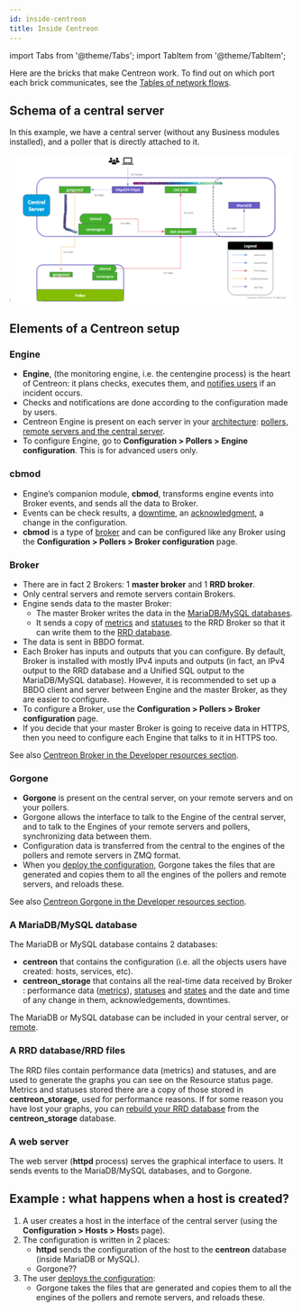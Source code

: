 ```yaml
---
id: inside-centreon
title: Inside Centreon
---
```

import Tabs from '@theme/Tabs';
import TabItem from '@theme/TabItem';

Here are the bricks that make Centreon work. To find out on which port each brick communicates, see the [Tables of network flows](https://docs.centreon.com/docs/installation/technical/#tables-of-network-flows).

## Schema of a central server

<Tabs groupId="sync">
<TabItem value="Central server with poller" label="Central server with poller">

In this example, we have a central server (without any Business modules installed), and a poller that is directly attached to it.

![image](../assets/installation/inside_central_poller.png)

</TabItem>
</Tabs>

## Elements of a Centreon setup

### Engine

* **Engine**, (the monitoring engine, i.e. the centengine process) is the heart of Centreon: it plans checks, executes them, and [notifies users](../alerts-notifications/notif-concept.md) if an incident occurs.
* Checks and notifications are done according to the configuration made by users.
* Centreon Engine is present on each server in your [architecture](../installation/architectures.md): [pollers, remote servers and the central server](../getting-started/platform.md).
* To configure Engine, go to **Configuration > Pollers > Engine configuration**. This is for advanced users only.

### cbmod

* Engine’s companion module, **cbmod**, transforms engine events into Broker events, and sends all the data to Broker.
* Events can be check results, a [downtime](../alerts-notifications/downtimes.md), an [acknowledgment](../alerts-notifications/acknowledge.md), a change in the configuration.
* **cbmod** is a type of [broker](#broker) and can be configured like any Broker using the **Configuration > Pollers > Broker configuration** page.

### Broker

* There are in fact 2 Brokers: 1 **master broker** and 1 **RRD broker**.
* Only central servers and remote servers contain Brokers.
* Engine sends data to the master Broker:
   * The master Broker writes the data in the [MariaDB/MySQL databases](#a-mariadbmysql-database).
   * It sends a copy of [metrics](../monitoring/metrics.md) and [statuses](../alerts-notifications/concepts.md) to the RRD Broker so that it can write them to the [RRD database](#a-rrd-databaserrd-files).
* The data is sent in BBDO format.
* Each Broker has inputs and outputs that you can configure. By default, Broker is installed with mostly IPv4 inputs and outputs (in fact, an IPv4 output to the RRD database and a Unified SQL output to the MariaDB/MySQL database). However, it is recommended to set up a BBDO client and server between Engine and the master Broker, as they are easier to configure.
* To configure a Broker, use the **Configuration > Pollers > Broker configuration** page.
* If you decide that your master Broker is going to receive data in HTTPS, then you need to configure each Engine that talks to it in HTTPS too.

See also [Centreon Broker in the Developer resources section](../developer/developer-centreon-broker.md).

### Gorgone

* **Gorgone** is present on the central server, on your remote servers and on your pollers.
* Gorgone allows the interface to talk to the Engine of the central server, and to talk to the Engines of your remote servers and pollers, synchronizing data between them.
* Configuration data is transferred from the central to the engines of the pollers and remote servers in ZMQ format.
* When you [deploy the configuration](../monitoring/monitoring-servers/deploying-a-configuration.md), Gorgone takes the files that are generated and copies them to all the engines of the pollers and remote servers, and reloads these.

See also [Centreon Gorgone in the Developer resources section](../developer/developer-centreon-gorgone.md).

### A MariaDB/MySQL database

The MariaDB or MySQL database contains 2 databases:

   * **centreon** that contains the configuration (i.e. all the objects users have created: hosts, services, etc).
   * **centreon_storage** that contains all the real-time data received by Broker : performance data ([metrics](../monitoring/metrics.md)), [statuses](../alerts-notifications/concepts.md) and [states](../alerts-notifications/concepts.md#states) and the date and time of any change in them, acknowledgements, downtimes.

The MariaDB or MySQL database can be included in your central server, or [remote](../installation/architectures.md#architecture-with-remote-dbms).

### A RRD database/RRD files

The RRD files contain performance data (metrics) and statuses, and are used to generate the graphs you can see on the Resource status page.
Metrics and statuses stored there are a copy of those stored in **centreon_storage**, used for performance reasons. If for some reason you have lost your graphs, you can [rebuild your RRD database](../administration/backup.md#graphs-rebuild) from the **centreon_storage** database.

### A web server

The web server (**httpd** process) serves the graphical interface to users. It sends events to the MariaDB/MySQL databases, and to Gorgone.

## Example : what happens when a host is created?

1. A user creates a host in the interface of the central server (using the **Configuration > Hosts > Host**s page).
2. The configuration is written in 2 places:
   * **httpd** sends the configuration of the host to the **centreon** database (inside MariaDB or MySQL).
   * Gorgone??
3. The user [deploys the configuration](../monitoring/monitoring-servers/deploying-a-configuration.md):
   * Gorgone takes the files that are generated and copies them to all the engines of the pollers and remote servers, and reloads these.
